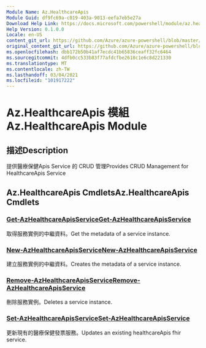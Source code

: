 ```yaml
---
Module Name: Az.HealthcareApis
Module Guid: df9fc69a-c019-403a-9013-eefa7eb5e27a
Download Help Link: https://docs.microsoft.com/powershell/module/az.healthcareapis
Help Version: 0.1.0.0
Locale: en-US
content_git_url: https://github.com/Azure/azure-powershell/blob/master/src/HealthcareApis/HealthcareApis/help/Az.HealthcareApis.md
original_content_git_url: https://github.com/Azure/azure-powershell/blob/master/src/HealthcareApis/HealthcareApis/help/Az.HealthcareApis.md
ms.openlocfilehash: dbb172b50b41af7ecdc41b65836ceaff32fc6464
ms.sourcegitcommit: 4dfb0cc533b83f77afdcfbe2618c1e6c8d221330
ms.translationtype: MT
ms.contentlocale: zh-TW
ms.lasthandoff: 03/04/2021
ms.locfileid: "101917222"
---
```

# <span data-ttu-id="adcd4-101">Az.HealthcareApis 模組</span><span class="sxs-lookup"><span data-stu-id="adcd4-101">Az.HealthcareApis Module</span></span>
## <span data-ttu-id="adcd4-102">描述</span><span class="sxs-lookup"><span data-stu-id="adcd4-102">Description</span></span>
<span data-ttu-id="adcd4-103">提供醫療保健Apis Service 的 CRUD 管理</span><span class="sxs-lookup"><span data-stu-id="adcd4-103">Provides CRUD Management for HealthcareApis Service</span></span>

## <span data-ttu-id="adcd4-104">Az.HealthcareApis Cmdlets</span><span class="sxs-lookup"><span data-stu-id="adcd4-104">Az.HealthcareApis Cmdlets</span></span>
### [<span data-ttu-id="adcd4-105">Get-AzHealthcareApisService</span><span class="sxs-lookup"><span data-stu-id="adcd4-105">Get-AzHealthcareApisService</span></span>](Get-AzHealthcareApisService.md)
<span data-ttu-id="adcd4-106">取得服務實例的中繼資料。</span><span class="sxs-lookup"><span data-stu-id="adcd4-106">Get the metadata of a service instance.</span></span>

### [<span data-ttu-id="adcd4-107">New-AzHealthcareApisService</span><span class="sxs-lookup"><span data-stu-id="adcd4-107">New-AzHealthcareApisService</span></span>](New-AzHealthcareApisService.md)
<span data-ttu-id="adcd4-108">建立服務實例的中繼資料。</span><span class="sxs-lookup"><span data-stu-id="adcd4-108">Creates the metadata of a service instance.</span></span>

### [<span data-ttu-id="adcd4-109">Remove-AzHealthcareApisService</span><span class="sxs-lookup"><span data-stu-id="adcd4-109">Remove-AzHealthcareApisService</span></span>](Remove-AzHealthcareApisService.md)
<span data-ttu-id="adcd4-110">刪除服務實例。</span><span class="sxs-lookup"><span data-stu-id="adcd4-110">Deletes a service instance.</span></span>

### [<span data-ttu-id="adcd4-111">Set-AzHealthcareApisService</span><span class="sxs-lookup"><span data-stu-id="adcd4-111">Set-AzHealthcareApisService</span></span>](Set-AzHealthcareApisService.md)
<span data-ttu-id="adcd4-112">更新現有的醫療保健發票服務。</span><span class="sxs-lookup"><span data-stu-id="adcd4-112">Updates an existing healthcareApis fhir service.</span></span>

